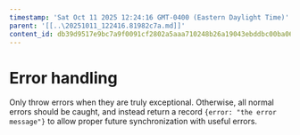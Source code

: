 ```yaml
---
timestamp: 'Sat Oct 11 2025 12:24:16 GMT-0400 (Eastern Daylight Time)'
parent: '[[..\20251011_122416.81982c7a.md]]'
content_id: db39d9517e9bc7a9f0091cf2802a5aaa710248b26a19043ebddbc00ba067bc70
---
```


# Error handling

Only throw errors when they are truly exceptional. Otherwise, all normal errors should be caught, and instead return a record `{error: "the error message"}` to allow proper future synchronization with useful errors.
